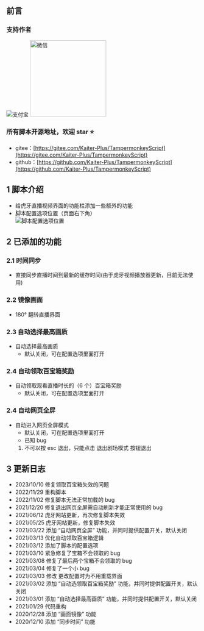 ## 前言

### 支持作者

![支付宝](https://greasyfork.s3.us-east-2.amazonaws.com/lg94h87tgo1nuetf5n2fuhvloa2s)
<img src="https://greasyfork.s3.us-east-2.amazonaws.com/svemz9wsqdw7ym25wnwarww7jwit" alt="微信" title="微信" width="200" />

### 所有脚本开源地址，欢迎 star ⭐

- gitee：[https://gitee.com/Kaiter-Plus/TampermonkeyScript](https://gitee.com/Kaiter-Plus/TampermonkeyScript)
- github：[https://github.com/Kaiter-Plus/TampermonkeyScript](https://github.com/Kaiter-Plus/TampermonkeyScript)

## 1 脚本介绍

- 给虎牙直播视频界面的功能栏添加一些额外的功能
- 脚本配置选项位置（页面右下角）  
  ![脚本配置选项位置](https://greasyfork.org/rails/active_storage/representations/redirect/eyJfcmFpbHMiOnsibWVzc2FnZSI6IkJBaHBBOTUwQVE9PSIsImV4cCI6bnVsbCwicHVyIjoiYmxvYl9pZCJ9fQ==--1982585de8204c148489d317f8892a82f3236f82/eyJfcmFpbHMiOnsibWVzc2FnZSI6IkJBaDdCem9MWm05eWJXRjBTU0lJY0c1bkJqb0dSVlE2RkhKbGMybDZaVjkwYjE5c2FXMXBkRnNIYVFISWFRSEkiLCJleHAiOm51bGwsInB1ciI6InZhcmlhdGlvbiJ9fQ==--e4f27e4605e5535222e2c2f9dcbe36f4bd1deb29/image.png?locale=zh-CN)

## 2 已添加的功能

### 2.1 时间同步

- 直接同步直播时间到最新的缓存时间(由于虎牙视频播放器更新，目前无法使用)

### 2.2 镜像画面

- 180° 翻转直播界面

### 2.3 自动选择最高画质

- 自动选择最高画质
  - 默认关闭，可在配置选项里面打开

### 2.4 自动领取百宝箱奖励

- 自动领取观看直播时长的（6 个）百宝箱奖励
  - 默认关闭，可在配置选项里面打开

### 2.4 自动网页全屏

- 自动进入网页全屏模式
  - 默认关闭，可在配置选项里面打开
  - 已知 bug
  1. 不可以按 esc 退出，只能点击 退出剧场模式 按钮退出

## 3 更新日志

- 2023/10/10 修复领取百宝箱失效的问题
- 2022/11/29 重构脚本
- 2022/11/02 修复脚本无法正常加载的 bug
- 2021/12/20 修复退出网页全屏需自动刷新才能正常使用的 bug
- 2021/06/12 虎牙网站更新，再次修复脚本失效
- 2021/05/25 虎牙网站更新，修复脚本失效
- 2021/03/22 添加 “自动网页全屏” 功能，并同时提供配置开关，默认关闭
- 2021/03/13 优化自动领取百宝箱逻辑
- 2021/03/12 添加了脚本的配置选项
- 2021/03/10 紧急修复了宝箱不会领取的 bug
- 2021/03/08 修复了最后两个宝箱不会领取的 bug
- 2021/03/04 修复了一个小 bug
- 2021/03/03 修改 更改配置时为不用重载界面
- 2021/03/02 添加 “自动选领取百宝箱奖励” 功能，并同时提供配置开关，默认关闭
- 2021/03/01 添加 “自动选择最高画质” 功能，并同时提供配置开关，默认关闭
- 2021/01/29 代码重构
- 2020/12/28 添加 “画面镜像” 功能
- 2020/12/10 添加 “同步时间” 功能
